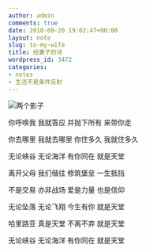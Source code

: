 ```yaml
---
author: admin
comments: true
date: 2010-09-20 19:02:47+00:00
layout: note
slug: to-my-wife
title: 给妻子的诗
wordpress_id: 3472
categories:
- notes
- 生活不是条件反射
---
```


![两个影子](http://www.baibanbao.net/wp-content/uploads/2010/09/beiying.jpg)

你呼唤我
我就答应
并抛下所有
来带你走

你去哪里
我就去哪里
你住多久
我就住多久

无论峡谷
无论海洋
有你同在
就是天堂

离开父母
我们偕往
修筑堡垒
一生抵挡

不是交易
亦非战场
爱是力量
也是信仰

无论坠落
无论飞翔
今生有你
就是天堂

哈里路亚
真是天堂
不离不弃
就是天堂

无论峡谷
无论海洋
有你同在
就是天堂

